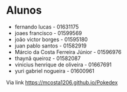# Alunos

* fernando lucas - 01631175
* joaes francisco - 01599569
* joão victor borges - 01595180
* juan pablo santos - 01582919
* Márcio da Costa Ferreira Júnior - 01596976
* thaynã queiroz - 01582087
* vinicius henrique de oliveira - 01667691
* yuri gabriel nogueira - 01600961

Via link https://mcosta1206.github.io/Pokedex
